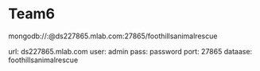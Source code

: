 # Team6

mongodb://<dbuser>:<dbpassword>@ds227865.mlab.com:27865/foothillsanimalrescue

url: ds227865.mlab.com
user: admin
pass: password
port: 27865
dataase: foothillsanimalrescue
